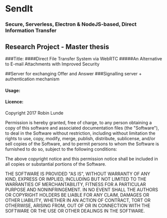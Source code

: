 # SendIt
### Secure, Serverless, Electron & NodeJS-based, Direct Information Transfer

## Research Project - Master thesis
###Title:
####Direct File Transfer System via WebRTC
#####An Alternative to E-mail Attachments with Improved Security

##Server for exchanging Offer and Answer
###Signalling server + authentication mechanism

#### Usage:


#### Licence:
Copyright 2017 Robin Lunde

Permission is hereby granted, free of charge, to any person obtaining a copy of this software and associated documentation files (the "Software"), to deal in the Software without restriction, including without limitation the rights to use, copy, modify, merge, publish, distribute, sublicense, and/or sell copies of the Software, and to permit persons to whom the Software is furnished to do so, subject to the following conditions:

The above copyright notice and this permission notice shall be included in all copies or substantial portions of the Software.

THE SOFTWARE IS PROVIDED "AS IS", WITHOUT WARRANTY OF ANY KIND, EXPRESS OR IMPLIED, INCLUDING BUT NOT LIMITED TO THE WARRANTIES OF MERCHANTABILITY, FITNESS FOR A PARTICULAR PURPOSE AND NONINFRINGEMENT. IN NO EVENT SHALL THE AUTHORS OR COPYRIGHT HOLDERS BE LIABLE FOR ANY CLAIM, DAMAGES OR OTHER LIABILITY, WHETHER IN AN ACTION OF CONTRACT, TORT OR OTHERWISE, ARISING FROM, OUT OF OR IN CONNECTION WITH THE SOFTWARE OR THE USE OR OTHER DEALINGS IN THE SOFTWARE.
